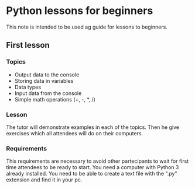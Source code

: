 # Python lessons for beginners

This note is intended to be used ag guide for lessons to beginners.


## First lesson

### Topics

- Output data to the console
- Storing data in variables
- Data types
- Input data from the console
- Simple math operations (+, -, *, /)

### Lesson 

The tutor will demonstrate examples in each of the topics.
Then he give exercises which all attendees will do on their computers. 

### Requirements

This requirements are necessary to avoid other partecipants to wait for first time attendees to be ready to start.
You need a computer with Python 3 already installed.
You need to be able to create a text file with the ".py" extension and find it in your pc.
